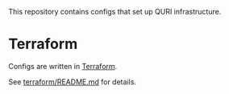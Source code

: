 This repository contains configs that set up QURI infrastructure.

# Terraform

Configs are written in [Terraform](https://www.terraform.io/).

See [terraform/README.md](./terraform/README.md) for details.
